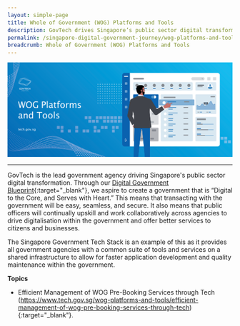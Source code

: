 ```yaml
---
layout: simple-page
title: Whole of Government (WOG) Platforms and Tools
description: GovTech drives Singapore’s public sector digital transformation through the Digital Government Blueprint and a shared tech stack. 
permalink: /singapore-digital-government-journey/wog-platforms-and-tools
breadcrumb: Whole of Government (WOG) Platforms and Tools
---
```


![WOG Platforms and Tools](/images/digital-transformation/WOG-platforms-and-tools-header-banner.png)

---

GovTech is the lead government agency driving Singapore's public sector digital transformation. Through our [Digital Government Blueprint](https://www.tech.gov.sg/digital-government-blueprint/){:target="_blank"}, we aspire to create a government that is “Digital to the Core, and Serves with Heart.” This means that transacting with the government will be easy, seamless, and secure. It also means that public officers will continually upskill and work collaboratively across agencies to drive digitalisation within the government and offer better services to citizens and businesses. 

The Singapore Government Tech Stack is an example of this as it provides all government agencies with a common suite of tools and services on a shared infrastructure to allow for faster application development and quality maintenance within the government. 

**Topics**
- Efficient Management of WOG Pre-Booking Services through Tech (https://www.tech.gov.sg/wog-platforms-and-tools/efficient-management-of-wog-pre-booking-services-through-tech){:target="_blank"}.
